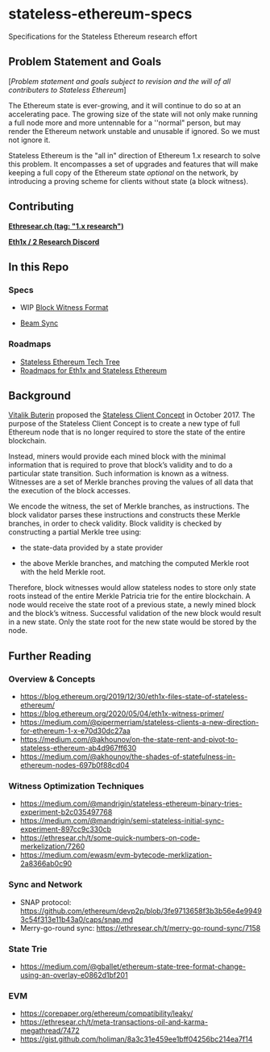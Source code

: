 # stateless-ethereum-specs
Specifications for the Stateless Ethereum research effort

## Problem Statement and Goals

[*Problem statement and goals subject to revision and the will of all contributers to Stateless Ethereum*]

The Ethereum state is ever-growing, and it will continue to do so at an accelerating pace. The growing size of the state will not only make running a full node more and more untennable for a ''normal" person, but may render the Ethereum network unstable and unusable if ignored. So we must not ignore it. 

Stateless Ethereum is the "all in" direction of Ethereum 1.x research to solve this problem. It encompasses a set of upgrades and features that will make keeping a full copy of the Ethereum state *optional* on the network, by introducing a proving scheme for clients without state (a block witness). 



## Contributing

**[Ethresear.ch (tag: "1.x research")](https://ethresear.ch/c/eth1x-research/37)**

**[Eth1x / 2 Research Discord]()** 



## In this Repo

### Specs

* WIP [Block Witness Format](./witness.md)

* [Beam Sync](./beam-sync-phase0.md)

### Roadmaps

* [Stateless Ethereum Tech Tree](./techTree.md)
* [Roadmaps for Eth1x and Stateless Ethereum](./roadmaps.md)




## Background

[Vitalik Buterin](https://ethresear.ch/u/vbuterin/summary) proposed the [Stateless Client Concept](https://ethresear.ch/t/the-stateless-client-concept/172) in October 2017. The purpose of the Stateless Client Concept is to create a new type of full Ethereum node that is no longer required to store the state of the entire blockchain.

Instead, miners would provide each mined block with the minimal information that is required to prove that block’s validity and to do a particular state transition. Such information is known as a witness. Witnesses are a set of Merkle branches proving the values of all data that the execution of the block accesses.

We encode the witness, the set of Merkle branches, as instructions. The block validator parses these instructions and constructs these Merkle branches, in order to check validity. Block validity is checked by constructing a partial Merkle tree using:

* the state-data provided by a state provider

* the above Merkle branches, and matching the computed Merkle root with the held Merkle root.

Therefore, block witnesses would allow stateless nodes to store only state roots instead of the entire Merkle Patricia trie for the entire blockchain. A node would receive the state root of a previous state, a newly mined block and the block’s witness. Successful validation of the new block would result in a new state. Only the state root for the new state would be stored by the node.

## Further Reading

### Overview & Concepts

* https://blog.ethereum.org/2019/12/30/eth1x-files-state-of-stateless-ethereum/
* https://blog.ethereum.org/2020/05/04/eth1x-witness-primer/
* https://medium.com/@pipermerriam/stateless-clients-a-new-direction-for-ethereum-1-x-e70d30dc27aa
* https://medium.com/@akhounov/on-the-state-rent-and-pivot-to-stateless-ethereum-ab4d967ff630
* https://medium.com/@akhounov/the-shades-of-statefulness-in-ethereum-nodes-697b0f88cd04


### Witness Optimization Techniques

* https://medium.com/@mandrigin/stateless-ethereum-binary-tries-experiment-b2c035497768
* https://medium.com/@mandrigin/semi-stateless-initial-sync-experiment-897cc9c330cb
* https://ethresear.ch/t/some-quick-numbers-on-code-merkelization/7260
* https://medium.com/ewasm/evm-bytecode-merklization-2a8366ab0c90

### Sync and Network

* SNAP protocol: https://github.com/ethereum/devp2p/blob/3fe9713658f3b3b56e4e99493c54f313e11b43a0/caps/snap.md
* Merry-go-round sync: https://ethresear.ch/t/merry-go-round-sync/7158

### State Trie

* https://medium.com/@gballet/ethereum-state-tree-format-change-using-an-overlay-e0862d1bf201

### EVM

* https://corepaper.org/ethereum/compatibility/leaky/
* https://ethresear.ch/t/meta-transactions-oil-and-karma-megathread/7472
* https://gist.github.com/holiman/8a3c31e459ee1bff04256bc214ea7f14

